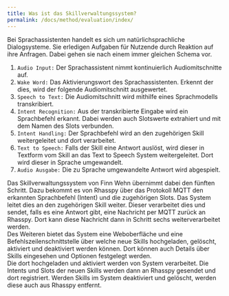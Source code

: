 ```yaml
---
title: Was ist das Skillverwaltungssystem?
permalink: /docs/method/evaluation/index/
---
```


Bei Sprachassistenten handelt es sich um natürlichsprachliche Dialogsysteme. Sie erledigen Aufgaben für Nutzende durch Reaktion auf ihre Anfragen. Dabei gehen sie nach einem immer gleichen Schema vor. <br>

1. `Audio Input:` Der Sprachassistent nimmt kontinuierlich Audiomitschnitte auf.
2. `Wake Word:`   Das Aktivierungswort des Sprachassistenten. Erkennt der dies, wird der folgende Audiomitschnitt ausgewertet.
3. `Speech to Text:` Die Audiomitschnitt wird mithilfe eines Sprachmodells transkribiert.
4. `Intent Recognition:` Aus der transkribierte Eingabe wird ein Sprachbefehl erkannt. Dabei werden auch Slotswerte extrahiert und mit dem Namen des Slots verbunden.
5. `Intent Handling:` Der Sprachbefehl wird an den zugehörigen Skill weitergeleitet und dort verarbeitet.
6. `Text to Speech:` Falls der Skill eine Antwort auslöst, wird dieser in Textform vom Skill an das Text to Speech System weitergeleitet. Dort wird dieser in Sprache umgewandelt.
7. `Audio Ausgabe:` Die zu Sprache umgewandelte Antwort wird abgespielt. 

Das Skillverwaltungssystem von Finn Wehn übernimmt dabei den fünften Schritt. Dazu bekommt es von Rhasspy über das Protokoll MQTT den erkannten Sprachbefehl (Intent) und die zugehörigen Slots. Das System leitet dies an den zugehörigen Skill weiter. Dieser verarbeitet dies und sendet, falls es eine Antwort gibt, eine Nachricht per MQTT zurück an Rhasspy. Dort kann diese Nachricht dann in Schritt sechs weiterverarbeitet werden.
<br>
Des Weiteren bietet das System eine Weboberfläche und eine Befehlszeilenschnittstelle über welche neue Skills hochgeladen, gelöscht, aktiviert und deaktiviert werden können. Dort können auch Details über Skills eingesehen und Optionen festgelegt werden.
<br>
Die dort hochgeladen und aktiviert werden von System verarbeitet. Die Intents und Slots der neuen Skills werden dann an Rhasspy gesendet und dort registriert. Werden Skills im System deaktiviert und gelöscht, werden diese auch aus Rhasspy entfernt. 
